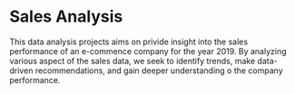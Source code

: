 # Sales Analysis

This data analysis projects aims on privide insight into the sales performance of an e-commence company for the year 2019. By analyzing various aspect of the sales data, we seek to identify trends, make data-driven recommendations, and gain deeper understanding o the company performance.
